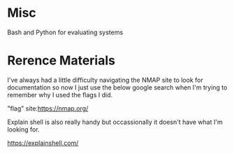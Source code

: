 # Misc
Bash and Python for evaluating systems 
 


# Rerence Materials
I've always had a little difficulty navigating the NMAP site to look for documentation so now I just use the below google search when I'm trying to remember why I used the flags I did. 

"flag" site:https://nmap.org/ 

Explain shell is also really handy but occassionally it doesn't have what I'm looking for. 

https://explainshell.com/



